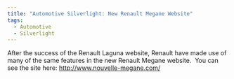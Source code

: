 ```yaml
---
title: "Automotive Silverlight: New Renault Megane Website"
tags:
  - Automotive
  - Silverlight
---
```


After the success of the Renault Laguna website, Renault have made use of many of the same features in the new Renault Megane website.&#160; You can see the site here: <a title="http://www.nouvelle-megane.com/" href="http://www.nouvelle-megane.com/">http://www.nouvelle-megane.com/</a>
